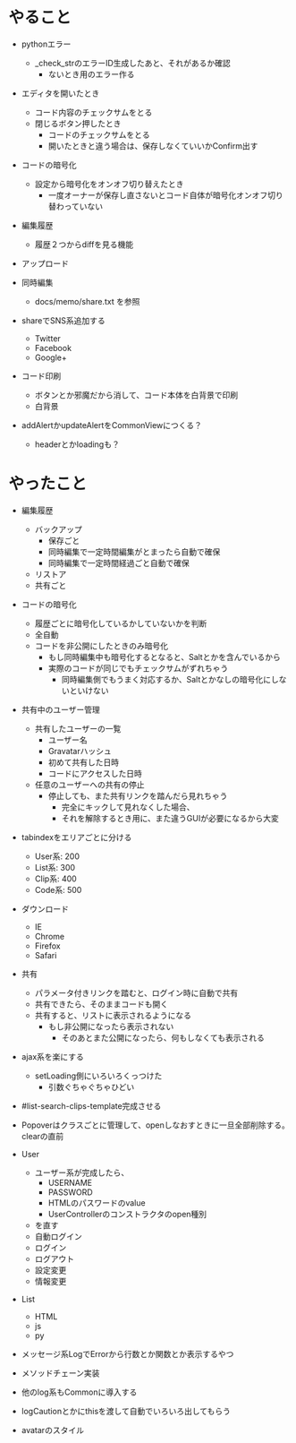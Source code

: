 
# やること
  - pythonエラー
    - _check_strのエラーID生成したあと、それがあるか確認
      - ないとき用のエラー作る

  - エディタを開いたとき
    - コード内容のチェックサムをとる
    - 閉じるボタン押したとき
      - コードのチェックサムをとる
      - 開いたときと違う場合は、保存しなくていいかConfirm出す

  - コードの暗号化
    - 設定から暗号化をオンオフ切り替えたとき
      - 一度オーナーが保存し直さないとコード自体が暗号化オンオフ切り替わっていない

  - 編集履歴
    - 履歴２つからdiffを見る機能

  - アップロード

  - 同時編集
    - docs/memo/share.txt を参照

  - shareでSNS系追加する
    - Twitter
    - Facebook
    - Google+

  - コード印刷
    - ボタンとか邪魔だから消して、コード本体を白背景で印刷
    - 白背景

  - addAlertかupdateAlertをCommonViewにつくる？
    - headerとかloadingも？


# やったこと

  - 編集履歴
    - バックアップ
      - 保存ごと
      - 同時編集で一定時間編集がとまったら自動で確保
      - 同時編集で一定時間経過ごと自動で確保
    - リストア
    - 共有ごと

  - コードの暗号化
    - 履歴ごとに暗号化しているかしていないかを判断
    - 全自動
    - コードを非公開にしたときのみ暗号化
      - もし同時編集中も暗号化するとなると、Saltとかを含んでいるから
      - 実際のコードが同じでもチェックサムがずれちゃう
        - 同時編集側でもうまく対応するか、Saltとかなしの暗号化にしないといけない

  - 共有中のユーザー管理
    - 共有したユーザーの一覧
      - ユーザー名
      - Gravatarハッシュ
      - 初めて共有した日時
      - コードにアクセスした日時
    - 任意のユーザーへの共有の停止
      - 停止しても、また共有リンクを踏んだら見れちゃう
        - 完全にキックして見れなくした場合、
        - それを解除するとき用に、また違うGUIが必要になるから大変

  - tabindexをエリアごとに分ける
    - User系: 200
    - List系: 300
    - Clip系: 400
    - Code系: 500

  - ダウンロード
    - IE
    - Chrome
    - Firefox
    - Safari

  - 共有
    - パラメータ付きリンクを踏むと、ログイン時に自動で共有
    - 共有できたら、そのままコードも開く
    - 共有すると、リストに表示されるようになる
      - もし非公開になったら表示されない
        - そのあとまた公開になったら、何もしなくても表示される

  - ajax系を楽にする
    - setLoading側にいろいろくっつけた
      - 引数ぐちゃぐちゃひどい

  - #list-search-clips-template完成させる

  - Popoverはクラスごとに管理して、openしなおすときに一旦全部削除する。clearの直前

  - User
    - ユーザー系が完成したら、
      - USERNAME
      - PASSWORD
      - HTMLのパスワードのvalue
      - UserControllerのコンストラクタのopen種別
    - を直す
    - 自動ログイン
    - ログイン
    - ログアウト
    - 設定変更
    - 情報変更

  - List
    - HTML
    - js
    - py

  - メッセージ系LogでErrorから行数とか関数とか表示するやつ

  - メソッドチェーン実装

  - 他のlog系もCommonに導入する

  - logCautionとかにthisを渡して自動でいろいろ出してもらう

  - avatarのスタイル
